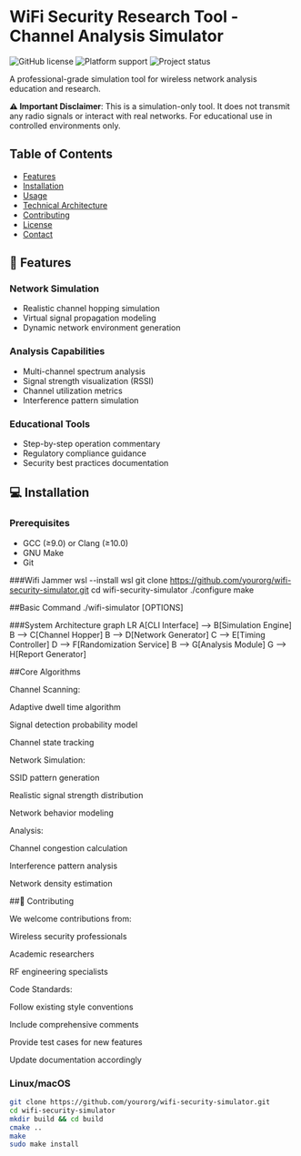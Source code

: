 # WiFi Security Research Tool - Channel Analysis Simulator

![GitHub license](https://img.shields.io/badge/License-Educational_Use_Only-blue)
![Platform support](https://img.shields.io/badge/Platform-Linux%20|%20macOS%20|%20WSL-blueviolet)
![Project status](https://img.shields.io/badge/Status-Active%20Development-brightgreen)

A professional-grade simulation tool for wireless network analysis education and research.

**⚠️ Important Disclaimer**: This is a simulation-only tool. It does not transmit any radio signals or interact with real networks. For educational use in controlled environments only.

## Table of Contents
- [Features](#-features)
- [Installation](#-installation)
- [Usage](#-usage)
- [Technical Architecture](#-technical-architecture)
- [Contributing](#-contributing)
- [License](#-license)
- [Contact](#-contact)

## 🌟 Features

### Network Simulation
- Realistic channel hopping simulation
- Virtual signal propagation modeling
- Dynamic network environment generation

### Analysis Capabilities
- Multi-channel spectrum analysis
- Signal strength visualization (RSSI)
- Channel utilization metrics
- Interference pattern simulation

### Educational Tools
- Step-by-step operation commentary
- Regulatory compliance guidance
- Security best practices documentation

## 💻 Installation

### Prerequisites
- GCC (≥9.0) or Clang (≥10.0)
- GNU Make
- Git



###Wifi Jammer 
wsl --install
wsl
git clone https://github.com/yourorg/wifi-security-simulator.git
cd wifi-security-simulator
./configure
make


##Basic Command
./wifi-simulator [OPTIONS]

###System Architecture
graph LR
    A[CLI Interface] --> B[Simulation Engine]
    B --> C[Channel Hopper]
    B --> D[Network Generator]
    C --> E[Timing Controller]
    D --> F[Randomization Service]
    B --> G[Analysis Module]
    G --> H[Report Generator]


##Core Algorithms

  Channel Scanning:

  Adaptive dwell time algorithm

  Signal detection probability model

  Channel state tracking

    
  Network Simulation:

  SSID pattern generation

  Realistic signal strength distribution

  Network behavior modeling

    
  Analysis:

  Channel congestion calculation

  Interference pattern analysis

  Network density estimation

##🤝 Contributing

We welcome contributions from:

Wireless security professionals

Academic researchers

RF engineering specialists


Code Standards:

  Follow existing style conventions

  Include comprehensive comments

  Provide test cases for new features

  Update documentation accordingly

### Linux/macOS
```bash
git clone https://github.com/yourorg/wifi-security-simulator.git
cd wifi-security-simulator
mkdir build && cd build
cmake ..
make
sudo make install


